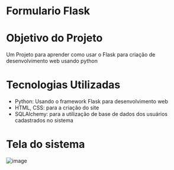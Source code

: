 # Formulario Flask

# Objetivo do Projeto
Um Projeto para aprender como usar o Flask para criação de desenvolvimento web usando python

# Tecnologias Utilizadas

- Python: Usando o framework Flask para desenvolvimento web
- HTML, CSS: para a criação do site
- SQLAlchemy: para a utilização de base de dados dos usuários cadastrados no sistema

# Tela do sistema

![image](https://user-images.githubusercontent.com/86581876/175574294-c6190f76-86a9-4e1f-9404-2b9b758ea1b5.png)

